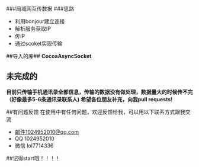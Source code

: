 ###局域网互传数据
###思路
- 利用bonjour建立连接
- 解析服务获取IP
- 传IP
- 通过scoket实现传输


##导入的库##
**CocoaAsyncSocket**

## 未完成的
**目前只传输手机通讯录全部信息，传输的数据没有做处理，数据量大的时候传不完（好像最多5-6条通讯录联系人)**
**希望各位朋友补充，向我pull requests!**

##有问题反馈
在使用中有任何问题，欢迎反馈给我，可以用以下联系方式跟我交流
- 邮件1024952010@qq.com
- QQ 1024952010
- 微信 lol7714336

##记得start哦！！！！
